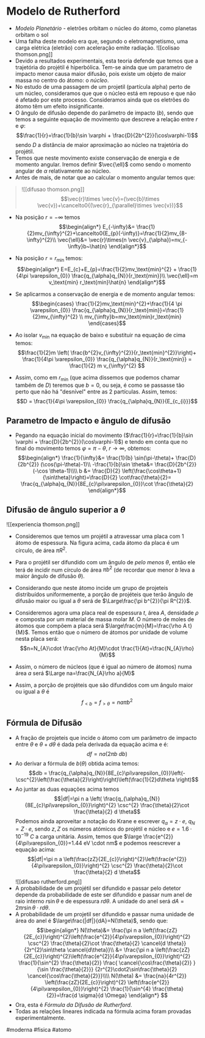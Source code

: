# Modelo de Rutherford
- _Modelo Planetário_ - eletrões orbitam o núcleo do átomo, como planetas orbitam o sol
- Uma falha deste modelo era que, segundo o eletromagnetismo, uma carga elétrica (eletrão) com aceleração emite radiação.
![[colisao thomson.png]]
- Devido a resultados experimentais, esta teoria defende que temos que a trajetória do projétil é hiperbólica. Tem-se ainda que um parametro de impacto menor causa maior difusão, pois existe um objeto de maior massa no centro do átomo: o _núcleo_.
- No estudo de uma passagem de um projetil (partícula alpha) perto de um núcleo, consideramos que que o núcleo está em repouso e que não é afetado por este processo. Consideramos ainda que os eletrões do átomo têm um efeito insignificante.
- O ângulo de difusão depende do parâmetro de impacto ($b$), sendo que temos a seguinte equação de movimento que descreve a relação entre $r$ e $\varphi$:
$$\frac{1}{r}=\frac{1}{b}\sin \varphi + \frac{D}{2b^{2}}(\cos\varphi-1)$$
sendo $D$ a distância de maior aproximação ao núcleo na trajetória do projétil.
- Temos que neste  movimento existe conservação de energia e de momento angular. Iremos definir $\vec{\ell}$ como sendo o momento angular de $\alpha$ relativamente ao núcleo.
- Antes de mais, de notar que ao calcular o momento angular temos que:
> ![[difusao thomson.png]]
> $$\vec{r}\times \vec{v}=(\vec{b}\times \vec{v})+\cancelto0{(\vec{r}_{\parallel}\times \vec{v})}$$
- Na posição $r=-\infty$ temos 
$$\begin{align*}
E_{-\infty}&= \frac{1}{2}mv_{\infty}^{2}+\cancelto0{E_{p}(-\infty)}=\frac{1}{2}mv_{8-\infty}^{2}\\
\vec{\ell}&= \vec{r}\times(n \vec{v}_{\alpha})=nv_{-\infty}b~\hat{n}
\end{align*}$$
- Na posição $r=r_\text{min}$ temos:
$$\begin{align*}
E=E_{c}+E_{p}=\frac{1}{2}mv_\text{min}^{2} + \frac{1}{4\pi \varepsilon_{0}} \frac{q_{\alpha}q_{N}}{r_\text{min}}\\
\vec{\ell}=m v_\text{min} r_\text{min}\hat{n}
\end{align*}$$
- Se aplicarmos a conservação de energia e de momento angular temos:
$$\begin{cases}
\frac{1}{2}mv_\text{min}^{2}+\frac{1}{4 \pi \varepsilon_{0}} \frac{q_{\alpha}q_{N}}{r_\text{min}}=\frac{1}{2}mv_{\infty}^{2} \\
mv_{\infty}b=mv_\text{min}r_\text{min}
\end{cases}$$
- Ao isolar $v_\text{min}$ na equação de baixo e substituir na equação de cima temos:
$$\frac{1}{2}m \left( \frac{b^{2}v_{\infty}^{2}}{r_\text{min}^{2}}\right)+ \frac{1}{4\pi \varepsilon_{0}} \frac{q_{\alpha}q_{N}}{r_\text{min}} = \frac{1}{2} m v_{\infty}^{2} $$

- Assim, como em $r_\text{min}$ (que acima dissemos que podemos chamar também de $D$) teremos que $b=0$, ou seja, é como se passasse tão perto que não há "desnível" entre as 2 partículas. Assim, temos:
$$D = \frac{1}{4\pi \varepsilon_{0}} \frac{q_{\alpha}q_{N}}{E_{c_{i}}}$$

## Parametro de Impacto e ângulo de difusão
- Pegando na equação inicial do movimento ($\frac{1}{r}=\frac{1}{b}\sin \varphi + \frac{D}{2b^{2}}(\cos\varphi-1)$) e tendo em conta que no final do movimento temos $\varphi=\pi-\theta,~r\rightarrow \infty$, obtemos:
$$\begin{align*}
\frac{1}{\infty}&= \frac{1}{b} \sin(\pi-\theta)+ \frac{D}{2b^{2}} (\cos(\pi-\theta)-1)\\
-\frac{1}{b}\sin \theta&= \frac{D}{2b^{2}}(-\cos \theta-1)\\\\
b &= \frac{D}{2} \left(\frac{\cos\theta+1}{\sin\theta}\right)=\frac{D}{2} \cot\frac{\theta}{2}= \frac{q_{\alpha}q_{N}}{8E_{c}\pi\varepsilon_{0}}\cot \frac{\theta}{2}
\end{align*}$$

## Difusão de ângulo superior a $\theta$ 
![[experiencia thomson.png]]
- Consideremos que temos um projétil a atravessar uma placa com 1 átomo de espessura. Na figura acima, cada átomo da placa é um círculo, de área $\pi R^{2}$.
- Para o projétil ser difundido com um ângulo de _pelo menos_ $\theta$, então ele terá de incidir num círculo de área $\pi b^{2}$ (de recordar que menor $b$ leva a maior ângulo de difusão $\theta$).
- Considerando que neste átomo incide um grupo de projeteis distribuídos uniformemente, a porção de projéteis que terão ângulo de difusão maior ou igual a $\theta$ será de $\Large\frac{\pi b^{2}}{\pi R^{2}}$.

- Consideremos agora uma placa real de espessura $t$, área $A$, densidade $\rho$ e composta por um material de massa molar $M$. O número de moles de átomos que compõem a placa será $\large\frac{m}{M}=\frac{\rho A t}{M}$. Temos então que o número de átomos por unidade de volume nesta placa será:
$$n=N_{A}\cdot \frac{\rho At}{M}\cdot \frac{1}{At}=\frac{N_{A}\rho}{M}$$
- Assim, o número de núcleos (que é igual ao número de átomos) numa área $a$ será $\Large na=\frac{N_{A}\rho a}{M}$
- Assim, a porção de projéteis que são difundidos com um ângulo maior ou igual a $\theta$ é $$f_{<b}=f_{>\theta}=na \pi b^{2}$$

## Fórmula de Difusão
- A fração de projeteis que incide o átomo com um parâmetro de impacto entre $\theta$ e $\theta+d \theta$ é dada pela derivada da equação acima e é:
$$df = na(2\pi b~db)$$
- Ao derivar a fórmula de $b(\theta)$ obtida acima temos:
$$db = \frac{q_{\alpha}q_{N}}{8E_{c}\pi\varepsilon_{0}}\left(-\csc^{2}\left(\frac{\theta}{2}\right)\right)\left(\frac{1}{2}d\theta \right)$$
- Ao juntar as duas equações acima temos
$$|df|=\pi n a \left( \frac{q_{\alpha}q_{N}}{8E_{c}\pi\varepsilon_{0}}\right)^{2} \csc^{2} \frac{\theta}{2}\cot \frac{\theta}{2} d \theta$$
Podemos ainda aproveitar a notação do Krane e escrever $q_{\alpha}=z \cdot e$, $q_{N}=Z \cdot e$, sendo $z,Z$ os números atómicos do projétil e núcleo e $e=1.6\cdot10^{-19}~C$ a carga unitária. Assim, temos que $\large \frac{e^{2}}{4\pi\varepsilon_{0}}=1.44 eV \cdot nm$ e podemos reescrever a equação acima:
$$|df|=\pi n a \left(\frac{zZ}{2E_{c}}\right)^{2}\left(\frac{e^{2}}{4\pi\varepsilon_{0}}\right)^{2} \csc^{2} \frac{\theta}{2}\cot \frac{\theta}{2} d \theta$$
![[difusao rutherford.png]]
- A probabilidade de um projétil ser difundido e passar pelo detetor depende da probabilidade de este ser difundido e passar num anel de raio interno $r\sin\theta$ e de espessura $rd\theta$. A unidade do anel será $dA=2\pi r \sin\theta \cdot rd\theta$.
- A probabilidade de um projetil ser difundido e passar numa unidade de área do anel é $\large\frac{|df|}{dA}=N(\theta)$, sendo que:
$$\begin{align*}
N(\theta)&= \frac{\pi n a \left(\frac{zZ}{2E_{c}}\right)^{2}\left(\frac{e^{2}}{4\pi\varepsilon_{0}}\right)^{2} \csc^{2} \frac{\theta}{2}\cot \frac{\theta}{2} \cancel{d \theta}}
{2r^{2}\sin\theta \cancel{d\theta}}\\
&= \frac{\pi n a \left(\frac{zZ}{2E_{c}}\right)^{2}\left(\frac{e^{2}}{4\pi\varepsilon_{0}}\right)^{2} \frac{1}{\sin^{2} \frac{\theta}{2}} \frac{ \cancel{\cos\frac{\theta}{2}} }{\sin \frac{\theta}{2}}}
{2r^{2}\cdot2\sin\frac{\theta}{2} \cancel{\cos\frac{\theta}{2}}}\\\\
N(\theta) &= \frac{na}{4r^{2}} \left(\frac{zZ}{2E_{c}}\right)^{2} \left(\frac{e^{2}}{4\pi\varepsilon_{0}}\right)^{2} \frac{1}{\sin^{4} \frac{\theta}{2}}=\frac{d \sigma}{d \Omega}
\end{align*}
$$
- Ora, esta é _Fórmula da Difusão de Rutherford_.
- Todas as relações lineares indicada na fórmula acima foram provadas experimentalmente.

#moderna #fisica #atomo
